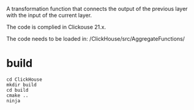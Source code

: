 A transformation function that connects the output of the previous layer with the input of the current layer.

The code is complied in Clickouse 21.x.

The code needs to be loaded in: /ClickHouse/src/AggregateFunctions/

# build 

```
cd ClickHouse
mkdir build
cd build
cmake ..
ninja

```


